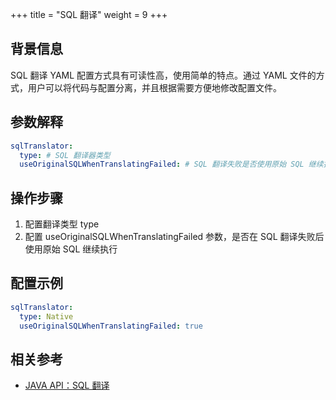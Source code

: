 +++
title = "SQL 翻译"
weight = 9
+++

## 背景信息

SQL 翻译 YAML 配置方式具有可读性高，使用简单的特点。通过 YAML 文件的方式，用户可以将代码与配置分离，并且根据需要方便地修改配置文件。

## 参数解释

```yaml
sqlTranslator:
  type: # SQL 翻译器类型
  useOriginalSQLWhenTranslatingFailed: # SQL 翻译失败是否使用原始 SQL 继续执行
```

## 操作步骤

1. 配置翻译类型 type
2. 配置 useOriginalSQLWhenTranslatingFailed 参数，是否在 SQL 翻译失败后使用原始 SQL 继续执行

## 配置示例

```yaml
sqlTranslator:
  type: Native
  useOriginalSQLWhenTranslatingFailed: true
```

## 相关参考
- [JAVA API：SQL 翻译](/cn/user-manual/shardingsphere-jdbc/java-api/rules/sql-translator/)
